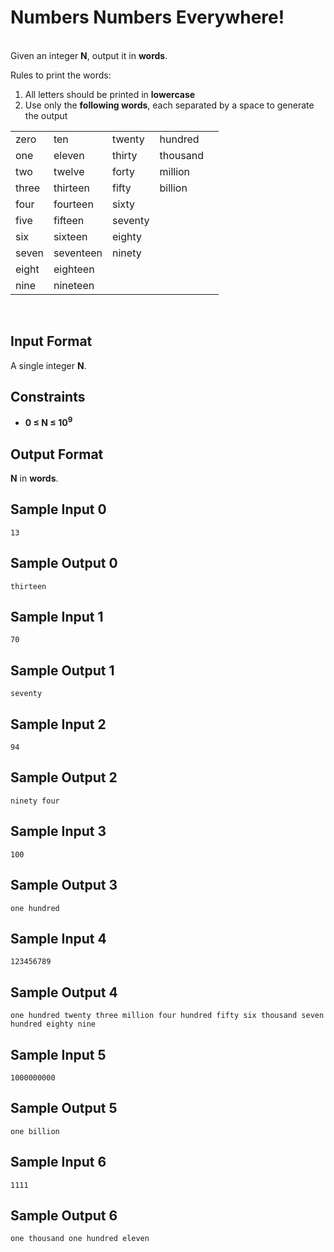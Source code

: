 # Numbers Numbers Everywhere!  
&nbsp;  
Given an integer **N**, output it in **words**.

Rules to print the words:

1. All letters should be printed in **lowercase**
2. Use only the **following words**, each separated by a space to generate the output  
   
|       	|           	|         	|          	|   	|
|-----------|---------------|-----------|-----------|---	|
|  zero 	|    ten    	|  twenty 	|  hundred 	|   	|
|  one  	|   eleven  	|  thirty 	| thousand 	|   	|
|  two  	|   twelve  	|  forty  	|  million 	|   	|
| three 	|  thirteen 	|  fifty  	|  billion 	|   	|
| four  	| fourteen  	| sixty   	|          	|   	|
| five  	| fifteen   	| seventy 	|          	|   	|
| six   	| sixteen   	| eighty  	|          	|   	|
| seven 	| seventeen 	| ninety  	|          	|   	|
| eight 	| eighteen  	|         	|          	|   	|
| nine  	| nineteen  	|         	|          	|   	|
&nbsp;

## Input Format

A single integer **N**.

## Constraints

- **0 &le; N &le; 10<sup>9</sup>**

## Output Format

**N** in **words**.
  
## Sample Input 0

```
13
```

## Sample Output 0

```
thirteen
```
  
## Sample Input 1

```
70
```

## Sample Output 1

```
seventy
```
  
## Sample Input 2

```
94
```

## Sample Output 2

```
ninety four
```
  
## Sample Input 3

```
100
```

## Sample Output 3

```
one hundred
```
  
## Sample Input 4

```
123456789
```

## Sample Output 4

```
one hundred twenty three million four hundred fifty six thousand seven hundred eighty nine
```
  
## Sample Input 5

```
1000000000
```

## Sample Output 5

```
one billion
```
  
## Sample Input 6

```
1111
```

## Sample Output 6

```
one thousand one hundred eleven
```